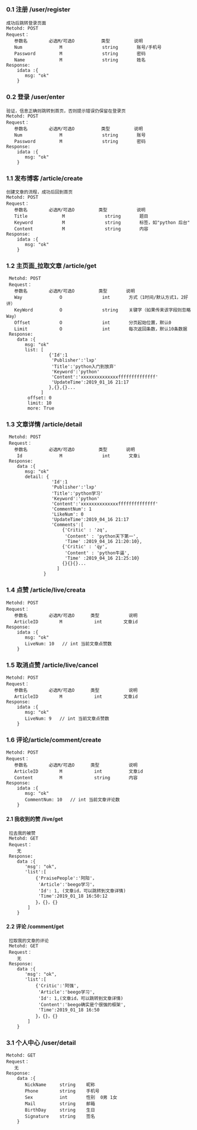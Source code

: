 ### 0.1 注册 /user/register
    成功后跳转登录页面
    Metohd: POST
    Request：  
	   参数名        必选M/可选O          类型         说明
	   Num              M               string       账号/手机号
	   Password         M               string       密码
	   Name             M               string       姓名  
    Response:
	    idata :{
           msg: "ok"
	    }

### 0.2 登录 /user/enter
    验证，信息正确则跳转到首页，否则提示错误仍保留在登录页
    Metohd: POST
    Request：   
	   参数名        必选M/可选O          类型         说明
	   Num              M               string       账号
	   Password         M               string       密码
    Response:
	    idata :{
           msg: "ok"
	    }

### 1.1 发布博客 /article/create
    创建文章的流程，成功后回到首页
    Metohd: POST
    Request：  
	   参数名        必选M/可选O         类型           说明
	   Title             M               string       题目
	   Keyword           M               string       标签，如"python 后台"
       Content           M               string       内容
    Response:
	    idata :{
           msg: "ok"
	    }

### 1.2 主页面_拉取文章 /article/get
     Metohd: POST
     Request：  
	   参数名        必选M/可选O         类型       说明
	   Way              O               int       方式（1时间/默认方式1，2好评）
       KeyWord          O               string    关键字（如果传来该字段则忽略Way）
       Offset           O               int       分页起始位置，默认0
       Limit            O               int       每次返回条数，默认10条数据
     Response:
	    data :{
           msg: "ok"
           list: [
                    {'Id':1
                     'Publisher':'lxp'
                     'Title':'python入门到放弃'
		             'Keyword':'python'
                     'Content':'xxxxxxxxxxxxxxffffffffffffff'
		             'UpdateTime':2019_01_16 21:17
                    },{},{}...
                 ]
            offset: 0 
            limit: 10
            more: True    


### 1.3 文章详情 /article/detail
     Metohd: POST
     Request：  
	   参数名        必选M/可选O         类型       说明
	    Id              M               int       文章i
     Response:
	    data :{
           msg: "ok"
           detail: {
                     'Id':1
                     'Publisher':'lxp'
                     'Title':'python学习'
		             'Keyword':'python'
                     'Content':'xxxxxxxxxxxxxxffffffffffffff'
		             'CommentNum': 1  
		             'LikeNum': 0
		             'UpdateTime':2019_04_16 21:17
                     'Comments':[
                         {'Critic' : 'zq', 
                          'Content' : 'python天下第一',
                          'Time' :2019_04_16 21:20:10},
                         {'Critic' : 'qy', 
                          'Content' : 'python牛逼',
                          'Time' :2019_04_16 21:25:10}
                         {}{}{}...
                       ]
                  }
           

### 1.4 点赞 /article/live/creata
    Metohd: POST
    Request：  
	   参数名        必选M/可选O      类型           说明
       ArticleID        M            int        文章id
    Response:
	    idata :{
           msg: "ok"
           LiveNum: 10   // int 当前文章点赞数
	    }

### 1.5 取消点赞 /article/live/cancel
    Metohd: POST
    Request：  
	   参数名        必选M/可选O      类型           说明
       ArticleID        M            int        文章id
    Response:
	    idata :{
           msg: "ok"
           LiveNum: 9   // int 当前文章点赞数
	    }


### 1.6 评论/article/comment/create    
    Metohd: POST
    Request：  
	   参数名        必选M/可选O      类型           说明
       ArticleID        M            int          文章id
       Content          M            string       内容
    Response:
	    idata :{
           msg: "ok"
           CommentNum: 10   // int 当前文章评论数
	    }


#### 2.1 我收到的赞 /live/get
     拉去我的被赞
     Metohd: GET
     Request：  
	    无
     Response:
	    data :{
           'msg': "ok",
           'list':[
               {'PraisePeople':'阿阳'，
                'Article':'beego学习'，
                'Id': 1, (文章id，可以跳转到文章详情)
                'Time':2019_01_18 16:50:12
               }，{}，{}
            ]
        }
#### 2.2 评论 /comment/get
     拉取我的文章的评论
     Metohd: GET
     Request：  
	    无
     Response:
	    data :{
           'msg': "ok",
           'list':[
               {'Critic':'阿强',
                'Article':'beego学习',
                'Id': 1,(文章id，可以跳转到文章详情)
                'Content':'beego确实是个很强的框架',         
                'Time':2019_01_18 16:50
               }，{}，{}
            ]
	    }


### 3.1 个人中心 /user/detail  
    Metohd: GET
    Request：  
	   无
    Response:
	    data :{
           NickName     string    昵称
           Phone        string    手机号
           Sex          int       性别  0男 1女
           Mail         string    邮箱
           BirthDay     string    生日
           Signature    string    签名
	    }
     

